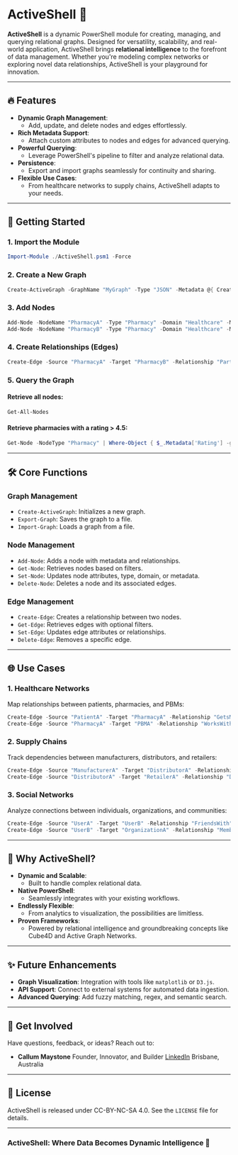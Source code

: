 # ActiveShell 🚀

**ActiveShell** is a dynamic PowerShell module for creating, managing, and querying relational graphs. Designed for versatility, scalability, and real-world application, ActiveShell brings **relational intelligence** to the forefront of data management. Whether you're modeling complex networks or exploring novel data relationships, ActiveShell is your playground for innovation.

---

## 🔥 **Features**

- **Dynamic Graph Management**:
  - Add, update, and delete nodes and edges effortlessly.
- **Rich Metadata Support**:
  - Attach custom attributes to nodes and edges for advanced querying.
- **Powerful Querying**:
  - Leverage PowerShell's pipeline to filter and analyze relational data.
- **Persistence**:
  - Export and import graphs seamlessly for continuity and sharing.
- **Flexible Use Cases**:
  - From healthcare networks to supply chains, ActiveShell adapts to your needs.

---

## 🚀 **Getting Started**

### **1. Import the Module**

```powershell
Import-Module ./ActiveShell.psm1 -Force
```

### **2. Create a New Graph**

```powershell
Create-ActiveGraph -GraphName "MyGraph" -Type "JSON" -Metadata @{ Creator = "Callum"; Date = (Get-Date) }
```

### **3. Add Nodes**

```powershell
Add-Node -NodeName "PharmacyA" -Type "Pharmacy" -Domain "Healthcare" -Metadata @{ Rating = 4.8; Address = "123 Meds St" }
Add-Node -NodeName "PharmacyB" -Type "Pharmacy" -Domain "Healthcare" -Metadata @{ Rating = 4.9; Address = "789 Meds Lane" }
```

### **4. Create Relationships (Edges)**

```powershell
Create-Edge -Source "PharmacyA" -Target "PharmacyB" -Relationship "PartnersWith"
```

### **5. Query the Graph**

#### Retrieve all nodes:

```powershell
Get-All-Nodes
```

#### Retrieve pharmacies with a rating > 4.5:

```powershell
Get-Node -NodeType "Pharmacy" | Where-Object { $_.Metadata['Rating'] -gt 4.5 }
```

---

## 🛠 **Core Functions**

### **Graph Management**

- `Create-ActiveGraph`: Initializes a new graph.
- `Export-Graph`: Saves the graph to a file.
- `Import-Graph`: Loads a graph from a file.

### **Node Management**

- `Add-Node`: Adds a node with metadata and relationships.
- `Get-Node`: Retrieves nodes based on filters.
- `Set-Node`: Updates node attributes, type, domain, or metadata.
- `Delete-Node`: Deletes a node and its associated edges.

### **Edge Management**

- `Create-Edge`: Creates a relationship between two nodes.
- `Get-Edge`: Retrieves edges with optional filters.
- `Set-Edge`: Updates edge attributes or relationships.
- `Delete-Edge`: Removes a specific edge.

---

## 🌐 **Use Cases**

### **1. Healthcare Networks**

Map relationships between patients, pharmacies, and PBMs:

```powershell
Create-Edge -Source "PatientA" -Target "PharmacyA" -Relationship "GetsMedsFrom"
Create-Edge -Source "PharmacyA" -Target "PBMA" -Relationship "WorksWith"
```

### **2. Supply Chains**

Track dependencies between manufacturers, distributors, and retailers:

```powershell
Create-Edge -Source "ManufacturerA" -Target "DistributorA" -Relationship "Supplies"
Create-Edge -Source "DistributorA" -Target "RetailerA" -Relationship "DeliversTo"
```

### **3. Social Networks**

Analyze connections between individuals, organizations, and communities:

```powershell
Create-Edge -Source "UserA" -Target "UserB" -Relationship "FriendsWith"
Create-Edge -Source "UserB" -Target "OrganizationA" -Relationship "MemberOf"
```

---

## 🤔 **Why ActiveShell?**

- **Dynamic and Scalable**:
  - Built to handle complex relational data.
- **Native PowerShell**:
  - Seamlessly integrates with your existing workflows.
- **Endlessly Flexible**:
  - From analytics to visualization, the possibilities are limitless.
- **Proven Frameworks**:
  - Powered by relational intelligence and groundbreaking concepts like Cube4D and Active Graph Networks.

---

## ✨ **Future Enhancements**

- **Graph Visualization**: Integration with tools like `matplotlib` or `D3.js`.
- **API Support**: Connect to external systems for automated data ingestion.
- **Advanced Querying**: Add fuzzy matching, regex, and semantic search.

---

## 💬 **Get Involved**

Have questions, feedback, or ideas? Reach out to:

- **Callum Maystone**
  Founder, Innovator, and Builder
  [LinkedIn](https://www.linkedin.com/in/callummaystone)
  Brisbane, Australia

---

## 📝 **License**

ActiveShell is released under CC-BY-NC-SA 4.0. See the `LICENSE` file for details.

---

### **ActiveShell: Where Data Becomes Dynamic Intelligence** 🌟

